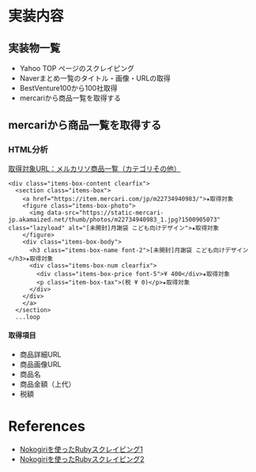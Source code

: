 # 実装内容
## 実装物一覧
- Yahoo TOP ページのスクレイピング
- Naverまとめ一覧のタイトル・画像・URLの取得
- BestVenture100から100社取得
- mercariから商品一覧を取得する

## mercariから商品一覧を取得する
### HTML分析
[取得対象URL：メルカリソ商品一覧（カテゴリその他）](https://www.mercari.com/jp/category/959/)

```
<div class="items-box-content clearfix">
  <section class="items-box">
    <a href="https://item.mercari.com/jp/m22734940983/">★取得対象
    <figure class="items-box-photo">
      <img data-src="https://static-mercari-jp.akamaized.net/thumb/photos/m22734940983_1.jpg?1500905073" class="lazyload" alt="[未開封]月謝袋 こども向けデザイン">★取得対象
    </figure>
    <div class="items-box-body">
      <h3 class="items-box-name font-2">[未開封]月謝袋 こども向けデザイン</h3>★取得対象
      <div class="items-box-num clearfix">
        <div class="items-box-price font-5">¥ 400</div>★取得対象
        <p class="item-box-tax">(税 ¥ 0)</p>★取得対象
      </div>
    </div>
    </a>
  </section>
  ...loop
```

#### 取得項目

- 商品詳細URL
- 商品画像URL
- 商品名
- 商品金額（上代）
- 税額

# References
- [Nokogiriを使ったRubyスクレイピング1 ](http://morizyun.github.io/blog/ruby-nokogiri-scraping-tutorial/)
- [Nokogiriを使ったRubyスクレイピング2](http://hetaredream.hatenablog.com/entry/2014/12/20/163310)
